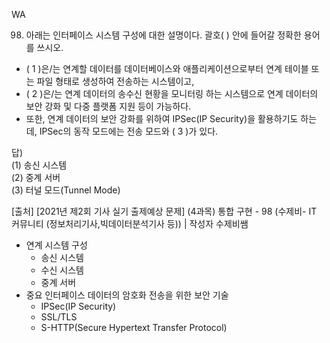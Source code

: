 WA  
  
98. 아래는 인터페이스 시스템 구성에 대한 설명이다. 괄호(      ) 안에 들어갈 정확한 용어를 쓰시오.  
- ( 1 )은/는 연계할 데이터를 데이터베이스와 애플리케이션으로부터 연계 테이블 또는 파일 형태로 생성하여 전송하는 시스템이고,
- ( 2 )은/는 연계 데이터의 송수신 현황을 모니터링 하는 시스템으로 연계 데이터의 보안 강화 및 다중 플랫폼 지원 등이 가능하다.
- 또한, 연계 데이터의 보안 강화를 위하여 IPSec(IP Security)을 활용하기도 하는데, IPSec의 동작 모드에는 전송 모드와 ( 3 )가 있다.
  
답)  
(1) 송신 시스템  
(2) 중계 서버  
(3) 터널 모드(Tunnel Mode)  
  
[출처] [2021년 제2회 기사 실기 출제예상 문제] (4과목) 통합 구현 - 98 (수제비- IT 커뮤니티 (정보처리기사,빅데이터분석기사 등)) | 작성자 수제비쌤  
  
- 연계 시스템 구성
  - 송신 시스템
  - 수신 시스템
  - 중계 서버
- 중요 인터페이스 데이터의 암호화 전송을 위한 보안 기술
  - IPSec(IP Security)
  - SSL/TLS
  - S-HTTP(Secure Hypertext Transfer Protocol)
